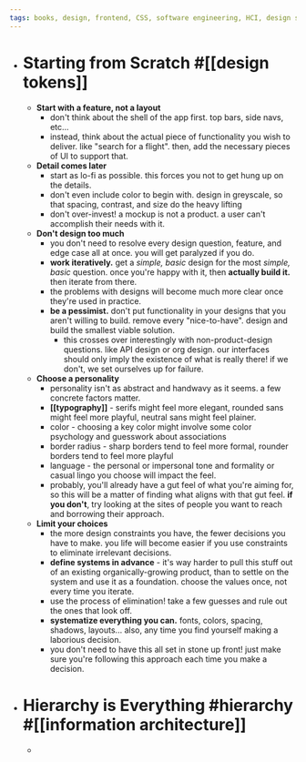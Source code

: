 ```yaml
---
tags: books, design, frontend, CSS, software engineering, HCI, design system
---
```


- # Starting from Scratch #[[design tokens]]
	- **Start with a feature, not a layout**
		- don't think about the shell of the app first. top bars, side navs, etc...
		- instead, think about the actual piece of functionality you wish to deliver. like "search for a flight". then, add the necessary pieces of UI to support that.
	- **Detail comes later**
		- start as lo-fi as possible. this forces you not to get hung up on the details.
		- don't even include color to begin with. design in greyscale, so that spacing, contrast, and size do the heavy lifting
		- don't over-invest! a mockup is not a product. a user can't accomplish their needs with it.
	- **Don't design too much**
		- you don't need to resolve every design question, feature, and edge case all at once. you will get paralyzed if you do.
		- **work iteratively.** get a _simple, basic_ design for the most _simple, basic_ question. once you're happy with it, then **actually build it.** then iterate from there.
		- the problems with designs will become much more clear once they're used in practice.
		- **be a pessimist.** don't put functionality in your designs that you aren't willing to build. remove every "nice-to-have". design and build the smallest viable solution.
			- this crosses over interestingly with non-product-design questions. like API design or org design. our interfaces should only imply the existence of what is really there! if we don't, we set ourselves up for failure.
	- **Choose a personality**
		- personality isn't as abstract and handwavy as it seems. a few concrete factors matter.
		- **[[typography]]** - serifs might feel more elegant, rounded sans might feel more playful, neutral sans might feel plainer.
		- color - choosing a key color might involve some color psychology and guesswork about associations
		- border radius - sharp borders tend to feel more formal, rounder borders tend to feel more playful
		- language - the personal or impersonal tone and formality or casual lingo you choose will impact the feel.
		- probably, you'll already have a gut feel of what you're aiming for, so this will be a matter of finding what aligns with that gut feel. **if you don't**, try looking at the sites of people you want to reach and borrowing their approach.
	- **Limit your choices**
		- the more design constraints you have, the fewer decisions you have to make. you life will become easier if you use constraints to eliminate irrelevant decisions.
		- **define systems in advance** - it's way harder to pull this stuff out of an existing organically-growing product, than to settle on the system and use it as a foundation. choose the values once, not every time you iterate.
		- use the process of elimination! take a few guesses and rule out the ones that look off.
		- **systematize everything you can.** fonts, colors, spacing, shadows, layouts... also, any time you find yourself making a laborious decision.
		- you don't need to have this all set in stone up front! just make sure you're following this approach each time you make a decision.
- # Hierarchy is Everything #hierarchy #[[information architecture]]
	-